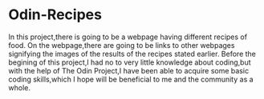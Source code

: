 # Odin-Recipes
In this project,there is going to be a webpage having different recipes of food.
On the webpage,there are going to be links to other webpages signifying the images of the results of the recipes stated earlier.
Before the begining of this project,I had no to very little knowledge about coding,but with the help of The Odin Project,I have been able to acquire some basic coding skills,which I hope will be beneficial to me and the community as a whole. 
